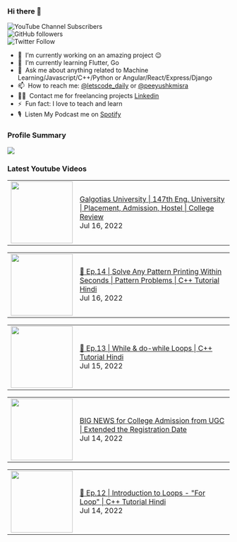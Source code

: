 ### Hi there 👋

![YouTube Channel Subscribers](https://img.shields.io/youtube/channel/subscribers/UCgmk1KXmrHXt_DO0kScyVmQ?style=social)  
![GitHub followers](https://img.shields.io/github/followers/misrapk?style=social)  
![Twitter Follow](https://img.shields.io/twitter/follow/peeyushkmisra?style=social)

- 🔭 &nbsp;I’m currently working on an amazing project :wink:
- 🌱 &nbsp;I’m currently learning Flutter, Go
- 💬 &nbsp;Ask me about anything related to Machine Learning/Javascript/C++/Python or Angular/React/Express/Django
- 📫 &nbsp;How to reach me: [@letscode_daily](https://www.instagram.com/letscode_daily/) or [@peeyushkmisra](https://www.instagram.com/peeyushkmisra/)
- 👨‍💻 &nbsp;Contact me for freelancing projects [Linkedin](https://www.linkedin.com/in/peeyushkmisra/)
- ⚡ &nbsp;Fun fact: I love to teach and learn
- 🎙 &nbsp;Listen My Podcast me on [Spotify](https://open.spotify.com/show/5HlTHA4yxnj56N1klajpQc)

### Profile Summary

![](https://github-profile-summary-cards.vercel.app/api/cards/profile-details?username=misrapk&theme=dracula)

### Latest Youtube Videos

<!-- YOUTUBE:START --><table><tr><td><a href="https://www.youtube.com/watch?v=4ZmVg9f4aVE"><img width="140px" src="https://i.ytimg.com/vi/4ZmVg9f4aVE/mqdefault.jpg"></a></td>
<td><a href="https://www.youtube.com/watch?v=4ZmVg9f4aVE">Galgotias University | 147th Eng. University | Placement, Admission, Hostel | College Review</a><br/>Jul 16, 2022</td></tr></table>
<table><tr><td><a href="https://www.youtube.com/watch?v=Okmn2o1Umhw"><img width="140px" src="https://i.ytimg.com/vi/Okmn2o1Umhw/mqdefault.jpg"></a></td>
<td><a href="https://www.youtube.com/watch?v=Okmn2o1Umhw">🔴 Ep.14 | Solve Any Pattern Printing Within Seconds | Pattern Problems | C++ Tutorial Hindi</a><br/>Jul 16, 2022</td></tr></table>
<table><tr><td><a href="https://www.youtube.com/watch?v=xLtuY08Ccf0"><img width="140px" src="https://i.ytimg.com/vi/xLtuY08Ccf0/mqdefault.jpg"></a></td>
<td><a href="https://www.youtube.com/watch?v=xLtuY08Ccf0">🔴 Ep.13 | While &amp; do-while Loops | C++ Tutorial Hindi</a><br/>Jul 15, 2022</td></tr></table>
<table><tr><td><a href="https://www.youtube.com/watch?v=B2C620VYDhk"><img width="140px" src="https://i.ytimg.com/vi/B2C620VYDhk/mqdefault.jpg"></a></td>
<td><a href="https://www.youtube.com/watch?v=B2C620VYDhk">BIG NEWS for College Admission from UGC | Extended the Registration Date</a><br/>Jul 14, 2022</td></tr></table>
<table><tr><td><a href="https://www.youtube.com/watch?v=-JCuAMdYgbE"><img width="140px" src="https://i.ytimg.com/vi/-JCuAMdYgbE/mqdefault.jpg"></a></td>
<td><a href="https://www.youtube.com/watch?v=-JCuAMdYgbE">🔴 Ep.12 | Introduction to Loops - &quot;For Loop&quot; | C++ Tutorial Hindi</a><br/>Jul 14, 2022</td></tr></table>
<!-- YOUTUBE:END -->
